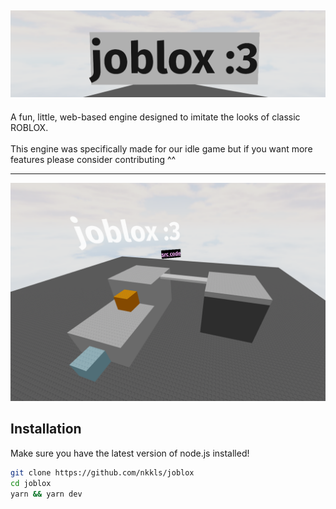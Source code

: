 ![Joblox](/public/markdown/titlecard.png)
---

A fun, little, web-based engine designed to imitate the looks of classic ROBLOX. <br><br>This engine was specifically made for our idle game but if you want more features please consider contributing ^^ 

---

![screenshot of joblox](/public/markdown/embed.png)

## Installation
Make sure you have the latest version of node.js installed!
```bash
git clone https://github.com/nkkls/joblox
cd joblox
yarn && yarn dev
```